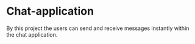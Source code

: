 # Chat-application
By this project the users can send and receive messages instantly within the chat application.
